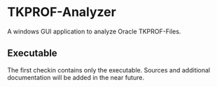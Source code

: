 # TKPROF-Analyzer
A windows GUI application to analyze Oracle TKPROF-Files.

## Executable
The first checkin contains only the executable. Sources and additional documentation will be added in the near future.
